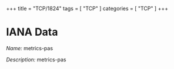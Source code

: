 +++
title = "TCP/1824"
tags = [ "TCP" ]
categories = [ "TCP" ]
+++

# IANA Data

_Name:_ metrics-pas

_Description:_ metrics-pas

